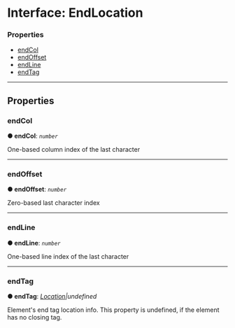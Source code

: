 # Interface: EndLocation

### Properties

* [endCol](#endcol)
* [endOffset](#endoffset)
* [endLine](#endline)
* [endTag](#endtag)

---

## Properties

<a id="endcol"></a>

###  endCol

**● endCol**: *`number`*

One-based column index of the last character

___
<a id="endoffset"></a>

###  endOffset

**● endOffset**: *`number`*

Zero-based last character index

___
<a id="endline"></a>

###  endLine

**● endLine**: *`number`*

One-based line index of the last character

___
<a id="endtag"></a>

###  endTag

**● endTag**: *[Location](location.md)|undefined*

Element's end tag location info.
This property is undefined, if the element has no closing tag.